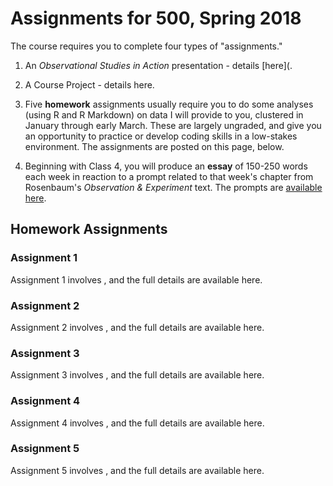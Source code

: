 # Assignments for 500, Spring 2018

The course requires you to complete four types of "assignments." 

1. An *Observational Studies in Action* presentation - details [here](.

2. A Course Project - details here.

3. Five **homework** assignments usually require you to do some analyses (using R and R Markdown) on data I will provide to you, clustered in January through early March. These are largely ungraded, and give you an opportunity to practice or develop coding skills in a low-stakes environment. The assignments are posted on this page, below.

4. Beginning with Class 4, you will produce an **essay** of 150-250 words each week in reaction to a prompt related to that week's chapter from Rosenbaum's *Observation & Experiment* text. The prompts are [available here](https://github.com/THOMASELOVE/500-2018/blob/master/assignments/prompts.md).

## Homework Assignments

### Assignment 1

Assignment 1 involves , and the full details are available here.

### Assignment 2

Assignment 2 involves , and the full details are available here.

### Assignment 3

Assignment 3 involves , and the full details are available here.

### Assignment 4

Assignment 4 involves , and the full details are available here.

### Assignment 5

Assignment 5 involves , and the full details are available here.

